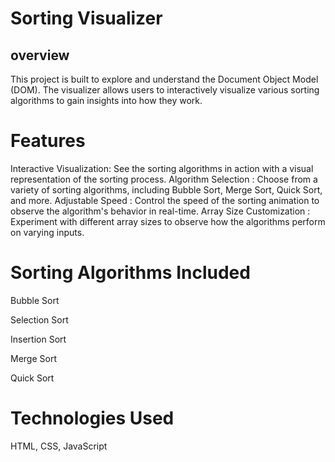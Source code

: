 # Sorting Visualizer
## overview

This project is built to explore and understand the Document Object Model (DOM).
The visualizer allows users to interactively visualize various sorting algorithms to gain insights into how they work.

# Features
Interactive Visualization: See the sorting algorithms in action with a visual representation of the sorting process.
Algorithm Selection      : Choose from a variety of sorting algorithms, including Bubble Sort, Merge Sort, Quick Sort, and more.
Adjustable Speed         : Control the speed of the sorting animation to observe the algorithm's behavior in real-time.
Array Size Customization : Experiment with different array sizes to observe how the algorithms perform on varying inputs.

# Sorting Algorithms Included

Bubble Sort

Selection Sort

Insertion Sort

Merge Sort

Quick Sort

# Technologies Used
HTML,
CSS,
JavaScript
